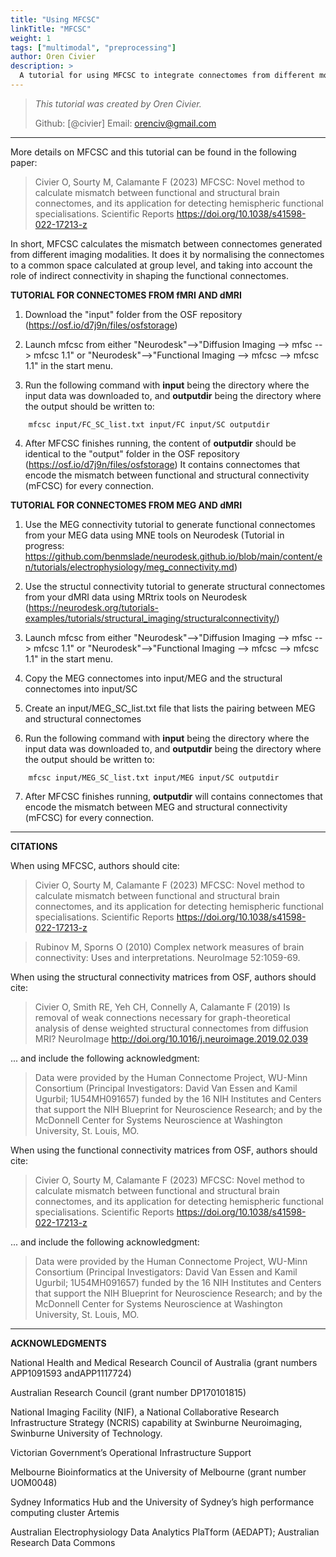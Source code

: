 ```yaml
---
title: "Using MFCSC"
linkTitle: "MFCSC"
weight: 1
tags: ["multimodal", "preprocessing"]
author: Oren Civier
description: > 
  A tutorial for using MFCSC to integrate connectomes from different modalities
---
```



> _This tutorial was created by Oren Civier._ 
>
> Github: [@civier]
> Email: orenciv@gmail.com
>

----------

More details on MFCSC and this tutorial can be found in the following paper:

> Civier O, Sourty M, Calamante F (2023) MFCSC: Novel method to calculate mismatch between functional and structural brain connectomes, and its application for detecting hemispheric functional specialisations. Scientific Reports
https://doi.org/10.1038/s41598-022-17213-z

In short, MFCSC calculates the mismatch between connectomes generated from different imaging modalities. It does it by normalising the connectomes to a common space calculated at group level, and taking into account the role of indirect connectivity in shaping the functional connectomes.


**TUTORIAL FOR CONNECTOMES FROM fMRI AND dMRI** 

1. Download the "input" folder from the OSF repository (https://osf.io/d7j9n/files/osfstorage)

2. Launch mfcsc from either "Neurodesk"-->"Diffusion Imaging --> mfsc --> mfcsc 1.1" or "Neurodesk"-->"Functional Imaging --> mfcsc --> mfcsc 1.1" in the start menu. 

3. Run the following command with **input** being the directory where the input data was downloaded to, and **outputdir** being the directory where the output should be written to:
```
    mfcsc input/FC_SC_list.txt input/FC input/SC outputdir
```

4. After MFCSC finishes running, the content of **outputdir** should be identical to the "output" folder in the OSF repository (https://osf.io/d7j9n/files/osfstorage)
   It contains connectomes that encode the mismatch between functional and structural connectivity (mFCSC) for every connection.


**TUTORIAL FOR CONNECTOMES FROM MEG AND dMRI** 

1. Use the MEG connectivity tutorial to generate functional connectomes from your MEG data using MNE tools on Neurodesk (Tutorial in progress: https://github.com/benmslade/neurodesk.github.io/blob/main/content/en/tutorials/electrophysiology/meg_connectivity.md)
   
2. Use the structul connectivity tutorial to generate structural connectomes from your dMRI data using MRtrix tools on Neurodesk (https://neurodesk.org/tutorials-examples/tutorials/structural_imaging/structuralconnectivity/)

3. Launch mfcsc from either "Neurodesk"-->"Diffusion Imaging --> mfsc --> mfcsc 1.1" or "Neurodesk"-->"Functional Imaging --> mfcsc --> mfcsc 1.1" in the start menu. 

4. Copy the MEG connectomes into input/MEG and the structural connectomes into input/SC

5. Create an input/MEG_SC_list.txt file that lists the pairing between MEG and structural connectomes

6. Run the following command with **input** being the directory where the input data was downloaded to, and **outputdir** being the directory where the output should be written to:
```
    mfcsc input/MEG_SC_list.txt input/MEG input/SC outputdir
```

7. After MFCSC finishes running, **outputdir** will  contains connectomes that encode the mismatch between MEG and structural connectivity (mFCSC) for every connection.


----------

**CITATIONS**

When using MFCSC, authors should cite:

> Civier O, Sourty M, Calamante F (2023) MFCSC: Novel method to calculate mismatch between functional and structural brain connectomes, and its application for detecting hemispheric functional specialisations. Scientific Reports
https://doi.org/10.1038/s41598-022-17213-z
 
> Rubinov M, Sporns O (2010) Complex network measures of brain
connectivity: Uses and interpretations. NeuroImage 52:1059-69.

When using the structural connectivity matrices from OSF, authors should cite:

> Civier O, Smith RE, Yeh CH, Connelly A, Calamante F (2019) Is removal of weak connections necessary for graph-theoretical analysis of dense weighted structural connectomes from diffusion MRI? NeuroImage http://doi.org/10.1016/j.neuroimage.2019.02.039

... and include the following acknowledgment:

> Data were provided by the Human Connectome Project, WU-Minn Consortium (Principal Investigators: David Van Essen and Kamil Ugurbil; 1U54MH091657) funded by the 16 NIH Institutes and Centers that support the NIH Blueprint for Neuroscience Research; and by the McDonnell Center for Systems Neuroscience at Washington University, St. Louis, MO.

	
When using the functional connectivity matrices from OSF, authors should cite:
	

> Civier O, Sourty M, Calamante F (2023) MFCSC: Novel method to calculate mismatch between functional and structural brain connectomes, and its application for detecting hemispheric functional specialisations. Scientific Reports https://doi.org/10.1038/s41598-022-17213-z

... and include the following acknowledgment:

> Data were provided by the Human Connectome Project, WU-Minn Consortium (Principal Investigators: David Van Essen and Kamil Ugurbil; 1U54MH091657) funded by the 16 NIH Institutes and Centers that support the NIH Blueprint for Neuroscience Research; and by the McDonnell Center for Systems Neuroscience at Washington University, St. Louis, MO.

-----------------

**ACKNOWLEDGMENTS**
    
National Health and Medical Research Council of Australia (grant numbers APP1091593 andAPP1117724)

Australian Research Council (grant number DP170101815)

National Imaging Facility (NIF), a National Collaborative Research Infrastructure Strategy (NCRIS) capability at Swinburne Neuroimaging, Swinburne University of Technology.

Victorian Government’s Operational Infrastructure Support

Melbourne Bioinformatics at the University of Melbourne (grant number UOM0048)

Sydney Informatics Hub and the University of Sydney’s high performance computing cluster Artemis

Australian Electrophysiology Data Analytics PlaTform (AEDAPT); Australian Research Data Commons



